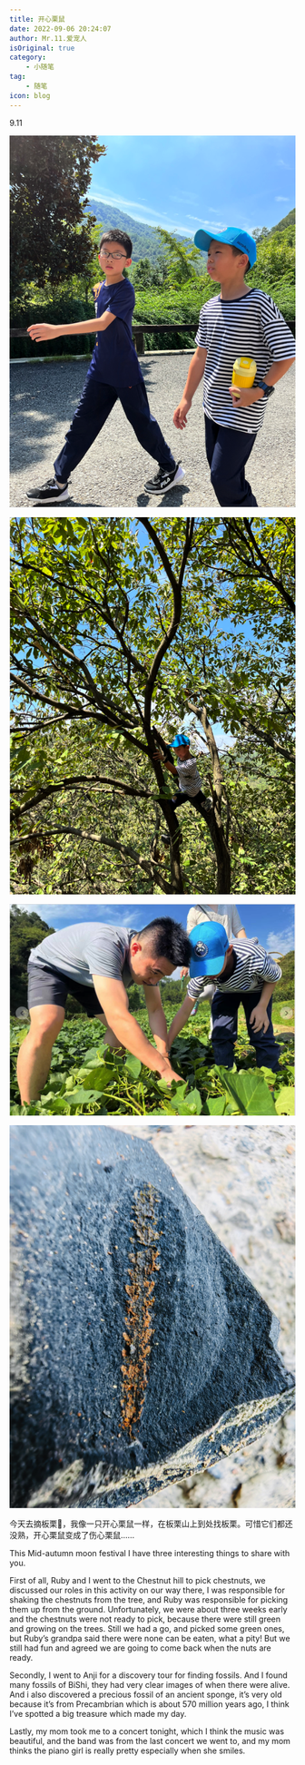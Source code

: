 ```yaml
---
title: 开心栗鼠
date: 2022-09-06 20:24:07
author: Mr.11.爱宠人
isOriginal: true
category:
    - 小随笔
tag:
    - 随笔
icon: blog
---
```


9.11 

![image-20220913214500263](./9-11.assets/image-20220913214500263.png)

![image-20220913214531518](./9-11.assets/image-20220913214531518.png)

![image-20220913214554257](./9-11.assets/image-20220913214554257.png)

![image-20220913214616208](./9-11.assets/image-20220913214616208.png)

今天去摘板栗🌰，我像一只开心栗鼠一样，在板栗山上到处找板栗。可惜它们都还没熟，开心栗鼠变成了伤心栗鼠……

This Mid-autumn moon festival I have three interesting things to share with you. 

First of all, Ruby and I went to the Chestnut hill to pick chestnuts, we discussed our roles in this activity on our way there, I was responsible for shaking the chestnuts from the tree, and Ruby was responsible for picking them up from the ground. Unfortunately, we were about three weeks early and the chestnuts were not ready to pick, because there were still green and growing on the trees. Still we had a go, and picked some green ones, but Ruby’s grandpa said there were none can be eaten, what a pity! But we still had fun and agreed we are going to come back when the nuts are ready.

Secondly, I went to Anji for a discovery tour for finding fossils. And I found many fossils of BiShi, they had very clear images of when there were alive. And i also discovered a precious fossil of an ancient sponge, it’s very old because it’s from Precambrian which is about 570 million years ago, I think I’ve spotted a big treasure which made my day. 

Lastly, my mom took me to a concert tonight, which I think the music was beautiful, and the band was from the last concert we went to, and my mom thinks the piano girl is really pretty especially when she smiles.